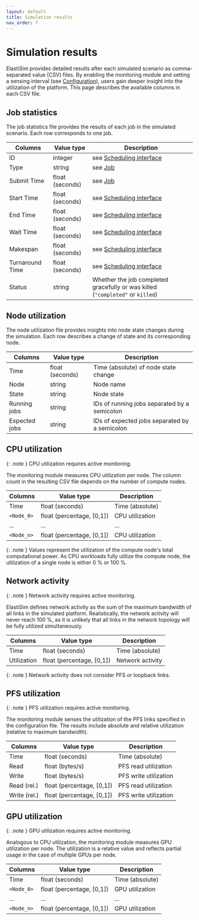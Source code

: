 ```yaml
---
layout: default
title: Simulation results
nav_order: 7
---
```


# Simulation results

ElastiSim provides detailed results after each simulated scenario as comma-separated value (CSV) files. By enabling the monitoring module and setting a sensing interval (see [Configuration](/configuration)), users gain deeper insight into the utilization of the platform. This page describes the available columns in each CSV file.

## Job statistics

The job statistics file provides the results of each job in the simulated scenario. Each row corresponds to one job.

| Columns         | Value type      | Description                                                                        |
|-----------------|-----------------|------------------------------------------------------------------------------------|
| ID              | integer         | see [Scheduling interface](/scheduling-interface/scheduling-interface)             |
| Type            | string          | see [Job](/workload/job)                                                           |
| Submit Time     | float (seconds) | see [Job](/workload/job)                                                           |
| Start Time      | float (seconds) | see [Scheduling interface](/scheduling-interface/scheduling-interface)             |
| End Time        | float (seconds) | see [Scheduling interface](/scheduling-interface/scheduling-interface)             |
| Wait Time       | float (seconds) | see [Scheduling interface](/scheduling-interface/scheduling-interface)             |
| Makespan        | float (seconds) | see [Scheduling interface](/scheduling-interface/scheduling-interface)             |
| Turnaround Time | float (seconds) | see [Scheduling interface](/scheduling-interface/scheduling-interface)             |
| Status          | string          | Whether the job completed gracefully or was killed (``"completed"`` or ``killed``) |

## Node utilization

The node utilization file provides insights into node state changes during the simulation. Each row describes a change of state and its corresponding node.

| Columns       | Value type      | Description                                   |
|---------------|-----------------|-----------------------------------------------|
| Time          | float (seconds) | Time (absolute) of node state change          |
| Node          | string          | Node name                                     |
| State         | string          | Node state                                    |
| Running jobs  | string          | IDs of running jobs separated by a semicolon  |
| Expected jobs | string          | IDs of expected jobs separated by a semicolon |

## CPU utilization

{: .note }
CPU utilization requires active monitoring.

The monitoring module measures CPU utilization per node. The column count in the resulting CSV file depends on the number of compute nodes.

| Columns      | Value type                | Description     |
|--------------|---------------------------|-----------------|
| Time         | float (seconds)           | Time (absolute) |
| ``<Node_0>`` | float (percentage, [0,1]) | CPU utilization |
| ...          | ...                       | ...             |
| ``<Node_n>`` | float (percentage, [0,1]) | CPU utilization |

{: .note }
Values represent the utilization of the compute node's total computational power. As CPU workloads fully utilize the compute node, the utilization of a single node is either 0 % or 100 %.

## Network activity

{: .note }
Network activity requires active monitoring.

ElastiSim defines network activity as the sum of the maximum bandwidth of all links in the simulated platform. Realistically, the network activity will never reach 100 %, as it is unlikely that all links in the network topology will be fully utilized simultaneously.

| Columns     | Value type                | Description      |
|-------------|---------------------------|------------------|
| Time        | float (seconds)           | Time (absolute)  |
| Utilization | float (percentage, [0,1]) | Network activity |

{: .note }
Network activity does not consider PFS or loopback links.

## PFS utilization

{: .note }
PFS utilization requires active monitoring.

The monitoring module senses the utilization of the PFS links specified in the configuration file. The results include absolute and relative utilization (relative to maximum bandwidth).

| Columns      | Value type                | Description           |
|--------------|---------------------------|-----------------------|
| Time         | float (seconds)           | Time (absolute)       |
| Read         | float (bytes/s)           | PFS read utilization  |
| Write        | float (bytes/s)           | PFS write utilization |
| Read (rel.)  | float (percentage, [0,1]) | PFS read utilization  |
| Write (rel.) | float (percentage, [0,1]) | PFS write utilization |

## GPU utilization

{: .note }
GPU utilization requires active monitoring.

Analogous to CPU utilization, the monitoring module measures GPU utilization per node. The utilization is a relative value and reflects partial usage in the case of multiple GPUs per node.

| Columns      | Value type                | Description     |
|--------------|---------------------------|-----------------|
| Time         | float (seconds)           | Time (absolute) |
| ``<Node_0>`` | float (percentage, [0,1]) | GPU utilization |
| ...          | ...                       | ...             |
| ``<Node_n>`` | float (percentage, [0,1]) | GPU utilization |
